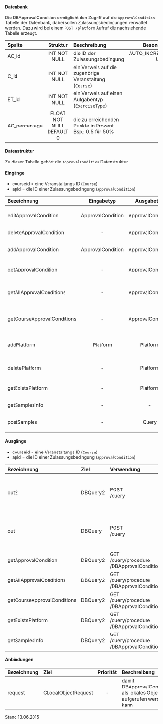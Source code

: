 #### Datenbank
Die DBApprovalCondition ermöglicht den Zugriff auf die `ApprovalCondition` Tabelle der Datenbank, dabei sollen
Zulassungsbedingungen verwaltet werden.
Dazu wird bei einem `POST /platform` Aufruf die nachstehende Tabelle erzeugt.

| Spalte        | Struktur  | Beschreibung | Besonderheit |
| :------       |:---------:| :------------| -----------: |
|AC_id|INT NOT NULL| die ID der Zulassungsbedingung |AUTO_INCREMENT,<br>UNIQUE|
|C_id|INT NOT NULL| ein Verweis auf die zugehörige Veranstaltung (`Course`) |-|
|ET_id|INT NOT NULL| ein Verweis auf einen Aufgabentyp (`ExerciseType`) |-|
|AC_percentage|FLOAT NOT NULL DEFAULT 0| die zu erreichenden Punkte in Prozent. Bsp.: 0.5 für 50% |-|

#### Datenstruktur
Zu dieser Tabelle gehört die `ApprovalCondition` Datenstruktur.

#### Eingänge
- courseid = eine Veranstaltungs ID (`Course`)
- apid = die ID einer Zulassungsbedingung (`ApprovalCondition`)

| Bezeichnung  | Eingabetyp  | Ausgabetyp | Befehl | Beschreibung |
| :----------- |:-----------:| :---------:| :----- | :----------- |
|editApprovalCondition|ApprovalCondition|ApprovalCondition|PUT<br>/approvalcondition(/approvalcondition)/:apid| verändert eine existierende Zulassungsbedingung |
|deleteApprovalCondition|-|ApprovalCondition|DELETE<br>/approvalcondition(/approvalcondition)/:apid| entfernt einen Zulassungseintrag |
|addApprovalCondition|ApprovalCondition|ApprovalCondition|POST<br>/approvalcondition| fügt eine neue Zulassungsbedingung ein |
|getApprovalCondition|-|ApprovalCondition|GET<br>/approvalcondition(/approvalcondition)/:apid| gibt eine einzelne Zulassungsbedingung aus |
|getAllApprovalConditions|-|ApprovalCondition|GET<br>/approvalcondition(/approvalcondition)| gibt alle Zulassungsbedingungen aus (für alle Veranstaltungen) |
|getCourseApprovalConditions|-|ApprovalCondition|GET<br>/approvalcondition/course/:courseid| liefert die Zulassungsbedingungen einer einzelnen Veranstaltung |
|addPlatform|Platform|Platform|POST<br>/platform|installiert dies zugehörige Tabelle und die Prozeduren für diese Plattform|
|deletePlatform|-|Platform|DELETE<br>/platform|entfernt die Tabelle und Prozeduren aus der Plattform|
|getExistsPlatform|-|Platform|GET<br>/link/exists/platform| prüft, ob die Tabelle und die Prozeduren existieren |
|getSamplesInfo|-|-|GET<br>/samples| ??? |
|postSamples|-|Query|POST<br>/samples/:amount| erzeugt Zufallsdaten (amount = Anzahl der Datensätze) |

#### Ausgänge
- courseid = eine Veranstaltungs ID (`Course`)
- apid = die ID einer Zulassungsbedingung (`ApprovalCondition`)

| Bezeichnung  | Ziel  | Verwendung | Beschreibung |
| :----------- |:----- | :--------- | :----------- |
|out2|DBQuery2|POST<br>/query| wird für EDIT, DELETE<br>und POST<br>SQL-Templates verwendet |
|out|DBQuery|POST<br>/query| wird für EDIT, DELETE<br>und POST<br>SQL-Templates verwendet |
|getApprovalCondition|DBQuery2|GET<br>/query/procedure<br>/DBApprovalConditionGetApprovalCondition/:apid| Prozeduraufruf |
|getAllApprovalConditions|DBQuery2|GET<br>/query/procedure<br>/DBApprovalConditionGetAllApprovalConditions| Prozeduraufruf |
|getCourseApprovalConditions|DBQuery2|GET<br>/query/procedure<br>/DBApprovalConditionGetCourseApprovalConditions/:courseid| Prozeduraufruf |
|getExistsPlatform|DBQuery2|GET<br>/query/procedure<br>/DBApprovalConditionGetExistsPlatform| Prozeduraufruf |
|getSamplesInfo|DBQuery2|GET<br>/query/procedure<br>/DBApprovalConditionGetExistsPlatform| Prozeduraufruf |

#### Anbindungen
| Bezeichnung  | Ziel  | Priorität | Beschreibung |
| :----------- |:----- | :--------:| :------------|
|request|CLocalObjectRequest|-| damit DBApprovalCondition als lokales Objekt aufgerufen werden kann |

Stand 13.06.2015
